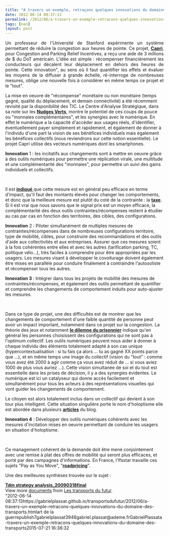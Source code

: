 ```yaml
---
title: "A travers un exemple, retraçons quelques innovations du domaine des transports"
date: 2012-06-14 08:37:13
permalink: /2012/06/a-travers-un-exemple-retracons-quelques-innovations-du-domaine-des-transports.html
tags: [nan]
layout: post
---
```


<p style="text-align: justify">Un professeur de l'Université de Stanford expérimente un système permettant de réduire la congestion aux heures de pointe. Ce projet, <a href="https://stanfordcapri.org/" target="_blank"><strong>Capri</strong></a>, pour Congestion and Parking Relief Incentives, a reçu une aide de 3 millions de $ du DoT américain. L'idée est simple : récompenser financièrement les conducteurs qui décalent leur déplacement en dehors des heures de pointe. Cette innovation", au sens où il faut quantifier les effets et évaluer les moyens de la diffuser à grande échelle, ré-interroge de nombreuses mesures, oblige une nouvelle fois à considérer en même temps ce projet et le "tout".  </p>  <!--more-->   <p style=""text-align: justify"">La mise en oeuvre de "récompense" monétaire ou non monétaire (temps gagné, qualité du déplacement, et demain connectivité) a été récemment revisité par la disponibilité des TIC. Le Centre d'Analyse Stratégique, dans sa note sur les <a href=""http://www.strategie.gouv.fr/content/note-d%E2%80%99analyse-216-nudges-verts-de-nouvelles-incitations-pour-des-comportements-ecologiques-"" target=""_blank""><strong>Nudges Verts</strong></a>, montre le potentiel de ces coups de pouce ou "monnaies complémentaires", et les synergies avec le numérique. En effet le numérique a la capacité d'accéder aux usages réels, d'identifier, éventuellement payer simplement et rapidement, et également de donner à l'individu d'une part la vision de ses bénéfices individuels mais également les bénéfices collectifs (nous reviendrons sur cette notion essentielle). Le projet Capri utilise des vecteurs numériques dont les smartphones.</p> <p style=""text-align: justify""><strong>Innovation</strong> 1 : les incitatifs aux changements sont à mettre en oeuvre grâce à des outils numériques pour permettre une réplication virale, une multitude et une complémentarité des "monnaies", pour permettre un suivi des gains individuels et collectifs.</p> <p style=""text-align: justify""> </p> <p style=""text-align: justify"">Il est <a href=""http://mobile.nytimes.com/2012/06/12/science/experimental-campaigns-pay-drivers-to-avoid-rush-hour-traffic.xml"" target=""_blank""><strong>indiqué</strong> </a>que cette mesure est en général peu efficace en terme d'impact, qu'il faut des montants élevés pour changer les comportements, et donc que la meilleure mesure est plutôt du coté de la contrainte : la <a href="https://gabrielplassat.github.io/transportsdufutur/2010/05/vous-commencez-a-travailler-a-8h30-cela-vous-coutera-plus-cher.html"" target=""_blank""><strong>taxe</strong></a>. Si il est vrai que nous savons que le signal prix est un moyen efficace, la complémentarité des deux outils contraintes/récompenses restent à étudier au cas par cas en fonction des territoires, des cibles, des configurations.</p> <p style=""text-align: justify""><strong>Innovation</strong> 2 : Piloter simultanément de multiples mesures de contraintes/récompenses dans de nombreuses configurations territoire, type de mobilité, cibles, pour construire des recommandations et des outils d'aide aux collectivités et aux entreprises. Assurer que ces mesures soient à la fois cohérentes entre elles et avec les autres (tarification parking, TC, politique vélo...), très faciles à comprendre pour être appropriées par les usagers. Les mesures visant à développer le covoiturage doivent également être mises en parallèle pour conduire finalement à contraindre l'autosoliste et récompenser tous les autres.</p> <p style=""text-align: justify""><strong>Innovation 3</strong> : Intégrer dans tous les projets de mobilité des mesures de  contraintes/récompenses, et également des outils permettant de  quantifier et comprendre les changements de comportement induits pour  auto-ajuster les mesures.</p> <p style=""text-align: justify""> </p> <p style=""text-align: justify"">Dans ce type de projet, une des difficultés est de montrer que les changements de comportement d'une faible quantité de personne peut avoir un impact important, notamment dans ce projet sur la congestion. La théorie des jeux et notamment <a href="https://gabrielplassat.github.io/transportsdufutur/2010/09/theorie-des-jeux-et-confiance-appliquees-aux-transports.html"" target=""_blank""><strong>le dilemne du prisonnier</strong></a> indique qu'en général les personnes choisissent des configurations qui ne sont pas à l'optimum collectif. Les outils numériques peuvent nous aider à donner à chaque individu des éléments totalement adapté à son cas unique (hypercontextualisation : si tu fais ça alors ... tu as gagné XX points parce que ...), et en même temps une image du collectif (vision du "tout" : comme vous avez été 2000 à agir comme ça vous avez réduit de ... si vous aviez 1000 de plus vous auriez ...). Cette vision simultanée de soi et du tout est essentielle dans les prises de décision, il y a des synergies évidentes. Le numérique est ici un catalyseur qui donne accès facilement et simultanément pour tous les acteurs à des représentations visuelles qui vont guider les changements de comportement.</p> <p style=""text-align: justify"">Le citoyen est alors totalement inclus dans un collectif qui devient à son tour plus intelligent. Cette situation singulière porte le nom d'holoptisme elle est abordée dans plusieurs <a href="https://gabrielplassat.github.io/transportsdufutur/?s=holoptisme"" target=""_blank""><strong>articles</strong></a> du blog.</p> <p style=""text-align: justify""><strong>Innovation 4</strong> : Développer des outils numériques cohérents avec les mesures d'incitation mises en oeuvre permettant de conduire les usagers en situation d'holoptisme.</p> <p style=""text-align: justify""> </p> <p style=""text-align: justify"">Ce management cohérent de la demande doit être mené conjointement avec une remise à plat des offres de mobilité qui seront plus efficaces, et porté par des campagnes d'informations. En France, l'Ifsstar travaille ces sujets "Pay as You Move", "<a href="https://gabrielplassat.github.io/transportsdufutur/2009/12/la-hollande-franchit-une-etape-majeure-en-matiere-de-mobilite-individuelle.html"" target=""_blank""><strong>roadpricing</strong></a>".</p> <p style=""text-align: justify"">Une des meilleures synthèses trouvée sur le sujet :</p> <div id=""__ss_13319705"" style=""width: 477px""><strong style=""margin: 12px 0 4px""><a href=""http://www.slideshare.net/transportsdufutur/tdm-strategy-analysis20090318final"" title=""Tdm strategy analysis_20090318final"">Tdm strategy analysis_20090318final</a></strong>         <div style=""padding: 5px 0 12px"">View more <a href=""http://www.slideshare.net/"">documents</a> from <a href=""http://www.slideshare.net/transportsdufutur"">Les transports du futur</a>.</div> </div>"2012-06-14 08:37:13https://gabrielplassat.github.io/transportsdufutur/2012/06/a-travers-un-exemple-retracons-quelques-innovations-du-domaine-des-transports.htmlart de la guerrepublish7gabrielplassat3948gabriel.plassat@ademe.frGabrielPlassata-travers-un-exemple-retracons-quelques-innovations-du-domaine-des-transports2015-07-21 16:36:32
